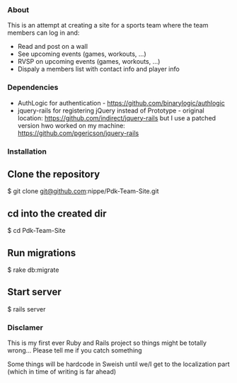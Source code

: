 ### About
This is an attempt at creating a site for a sports team where the team members can log in and:
* Read and post on a wall
* See upcoming events (games, workouts, ...)
* RVSP on upcoming events (games, workouts, ...)
* Dispaly a members list with contact info and player info

### Dependencies
* AuthLogic for authentication - https://github.com/binarylogic/authlogic
* jquery-rails for registering jQuery instead of Prototype - original location: https://github.com/indirect/jquery-rails but I use a patched version hwo worked on my machine: https://github.com/pgericson/jquery-rails

### Installation

## Clone the repository

$ git clone git@github.com:nippe/Pdk-Team-Site.git

## cd into the created dir
 $ cd Pdk-Team-Site

## Run migrations
 $ rake db:migrate

## Start server
 $ rails server


### Disclamer
This is my first ever Ruby and Rails project so things might be totally wrong... Please tell me if you catch something

Some things will be hardcode in Sweish until we/I get to the localization part (which in time of writing is far ahead)
